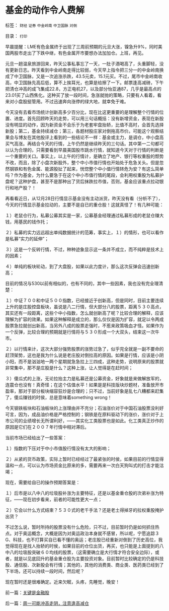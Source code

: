 # 基金的动作令人费解

标签： `财经` `证券` `中金岭南` `中卫国脉` `对倒` 

目录： `打印`

早晨提醒：LME有色金属终于出现了三周前预期的元旦大涨，镍急升9%，同时美国两股市走出了下跌中继，有色金属开市要想办法加加仓。上班，再见。









元旦一趟温泉旅游回来，昨天公事私事忘了一天，一肚子酒喝高了，头重脚轻，没有更新日志。昨天看到中金岭南走得比较弱，今天早上指令把三分一的中金岭南换成了中卫国脉，又是一次追涨杀跌，43.5元卖，15.1元买。不过，尾市中金岭南收高，中卫国脉先高后低，算不上挨耳光，也算是给擦了一下。邮票逢高减磅，下午把清仓冲高的成飞集成22.8，方正电机27，以及部分怡亚通87，几乎是最高点的23.01买了山西焦化。这种买了放一段时间，急涨就抛的策略，只要有人看着，看来对小盘股挺管用。不过迅速奔向涨停的绿大地，就幸免于难。



今天没有去看市场统计创新高多少百分比，现在比这更重要的是理解整个行情的位置、进度。首先回顾昨天的走势，可以用三句话概括：没有新增资金，表现在新股没有明显的动作，因为新资金不会乐于为老套牢盘抬轿，比值不高时，会首先选择新股；第二，基金持续减仓；第三，各题材股庄家对倒拖高市价。可能这个观察结果会与博友在其他股评上看到的一些结论不一样：基金或主力，是调仓，中小盘高买气高涨。再结合今天的行情，上午仍然是继续昨天的三句话。其中第一二句都可以认为合理的，只需要看到早晨美国股市跳水行情，就知道今天对于行情的判断是一个重要的关口。事实上，以上午的行情计，是确立了地产、银行等权重股的颓势不改，而且，除了小盘次新股外，整个中小市值行情也开始处于危急关头。但是忽然钢铁和有色金属、能源股扯了起来，恍惚整个中小值行情转危为安？有这么简单吗？作为基金，为什么要急于在这个中小市值行情的尾段，会利用权重股为私募护盘呢？这种护盘，甚至不是那种出了货后抹跌拉市值，否则，基金应该重点拉动银行和地产股？！



再看看近日，从12月28日行情显示基金没有主动派货，昨天没有看（分析不了），今天的行情显示基金拉动的，主要不是自已的重仓股！这就真怪了！有几种可能：

１）老鼠仓行为，私募公募其实是一家，公募基金经理通过私募形成的老鼠仓赚大钱，用基民的钱作托；

２）私募的实力远远超出单纯数据统计的范筹，事实上，１）的情形，也可以看作是私募“实力的延伸”；

３）这是一个反转行情，不过，种种迹象显示这一条并不成立，而不纯粹是技术上的因素；

４）单纯的板块轮动，到了大盘股，如果以此力度计，那么这次反弹会迅速创新高；



目前的情况与530以前有相似的，也有不同的，其中一些因素，我也没有完全理清楚：

１）中证７００和中证５００指数，已经接近于创新高，但是同时，目前主要连续上升的是庄股控盘板块，虽说是八二行情，但大部分八的股票，距离５３０高点，其实还有一段距离，这些个中小指数，怎么就创新高了呢？比较合理的解释，应该理解为扩容的效果。如果这种解释是成立的，那么仅仅是因为扩容，就足以令两成股票急拉就创出新高，当另外八成的股票走强时，不惹来政策吸血才怪。如果作为一个反弹，比较合理的预期就是行情将与５３０形成一个大双头，结束这一次牛市。

２）以行情来计，这次大部分强势股票的涨势过急了，似乎完全就是一副不要命的赶顶架势，这也是我为什么说是老庄股对倒拉高的原因。如果是行情，应该是小阴小阳，而不是汹汹地一两个星期就急急拉上三四成，这种走势，说明原来的股票就非常集中，那不是庄股是什么？这种上涨，让人觉得是在赶时间；

３）傻瓜式的上涨，无论拉抬主力是私募还是公募资金，好象就是来做解放军的，连震仓也没有！真奇怪；在这个估值水平！如果是是科技版块炒题材，准备放开市盈率，那对于部分板块缩容狂炒是合理的；只不过，当前好象是乱七八糟都来赶集了，傻瓜赚钱的时侯，总是意味着something
wrong！



今天钢铁板块和石油板块的上涨理由并不充分；石油涨价对于中国石油股票没利好可言，因为，成品油价格是严格控制的；钢铁是在原料驱动下的涨价，涨价对于上市公司的业绩增长无所谓利好，——其实化工类股票也是如此。化工类真正炒作的原因是它们在２００７年行情中相对滞后。



当前市场已经给出了一些答案：

１）指数的下压对于中小市值股行情没有太大的影响；

２）从紧的货币政策，实际上暂时已经经过了最紧张的时侯，如果目前的行情显得温和一点，可以认为市场资金比原来的多，需要再来一次白天狗叫式的打击才能沽竭；



现在，需要给自已的操作预期答案是：

１）后市是以八中八的垃圾股补涨为主要特征，还是以基金重仓股的次弟补涨为特征，——现在初步看来，前者的可能性更大一点；

２）它会以什么方式结束？５３０式的老千手法？还是老土得掉牙的拉权重股掩护出货？



不过怎么说，暂时所持的股票没有什么危险，只不过，目前暂时仍是如何抓住热点。对于奥运概念，大概是因为对奥运政治本身就不感冒，所以呢，宁愿追踪３G、科技，也不打算买自已看不懂的奥运；老庄股已经重新对倒到了历史高位，我觉得现在是找人抬轿的时侯，如果目前的仓位出货，再买，也只能是上面提到的八中八的垃圾股突破６０均线的股票，（这需要确立是大行情才符合安全边际），或者，就是以见底回升的基金重仓股为主要投资对象。目前暂时比较确定的仍是科技股、通信股、次新股会有行情；其他的，其他的消费类、商业类、医药类已经到了下半场，还可以持续一段时间，然后呢？



现在暂时还是很难确定。近来欠眠，头疼，先睡觉，晚安！

前一篇：[关键是金融股](../../../2008/1/1/关键是金融股.md)

后一篇：[周一可能冲高走阴，注意逢高减仓](../../../2008/1/4/周一可能冲高走阴，注意逢高减仓.md)